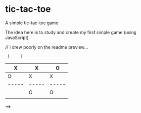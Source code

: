 # tic-tac-toe
 A simple tic-tac-toe game

The idea here is to study and create my first simple game (using JavaScript).

// I drew poorly on the readme preview...

     |     |
  X  |  X  |  O
-----|-----|-----
  O  |  X  |  X         
-----|-----|-----
     |  O  |  O
     |     |

==>

<!--0000000000000       0000000000000       0000     0000       0000000000000-->
<!--0                   0           0       0   0   0   0       0
<!--0                   0           0       0    0 0    0       0
<!--0      000000       0000000000000       0     0     0       0000000000000
<!--0           0       0           0       0           0       0
<!--0           0       0           0       0           0       0
<!--0000000000000       0           0       0           0       0000000000000

<!--0000000000000       0           0       0000000000000       0000000000000
<!--0           0        0         0        0                   0           0
<!--0           0         0       0         0                   0           0
<!--0           0          0     0          0000000000000       0000000000000
<!--0           0           0   0           0                   0000        
<!--0           0            0 0            0                   0   00000   
<!--0000000000000             0             0000000000000       0        0000
